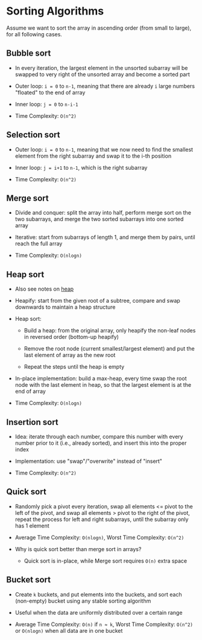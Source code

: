 # Sorting Algorithms

Assume we want to sort the array in ascending order (from small to large), for all following cases.

## Bubble sort

- In every iteration, the largest element in the unsorted subarray will be swapped to very right of the unsorted array and become a sorted part

- Outer loop: `i = 0` to `n-1`, meaning that there are already `i` large numbers "floated" to the end of array

- Inner loop: `j = 0` to `n-i-1`

- Time Complexity: `O(n^2)`

## Selection sort

- Outer loop: `i = 0` to `n-1`, meaning that we now need to find the smallest element from the right subarray and swap it to the i-th position

- Inner loop: `j = i+1` to `n-1`, which is the right subarray

- Time Complexity: `O(n^2)`

## Merge sort

- Divide and conquer: split the array into half, perform merge sort on the two subarrays, and merge the two sorted subarrays into one sorted array

- Iterative: start from subarrays of length 1, and merge them by pairs, until reach the full array

- Time Complexity: `O(nlogn)`

## Heap sort

- Also see notes on [heap](https://github.com/RickyWang1020/CSDSNotes/tree/master/Java/Algorithms/heap)

- Heapify: start from the given root of a subtree, compare and swap downwards to maintain a heap structure

- Heap sort: 

  - Build a heap: from the original array, only heapify the non-leaf nodes in reversed order (bottom-up heapify)
  
  - Remove the root node (current smallest/largest element) and put the last element of array as the new root
  
  - Repeat the steps until the heap is empty
  
- In-place implementation: build a max-heap, every time swap the root node with the last element in heap, so that the largest element is at the end of array

- Time Complexity: `O(nlogn)`

## Insertion sort

- Idea: iterate through each number, compare this number with every number prior to it (i.e., already sorted), and insert this into the proper index

- Implementation: use "swap"/"overwrite" instead of "insert"

- Time Complexity: `O(n^2)`

## Quick sort

- Randomly pick a pivot every iteration, swap all elements <= pivot to the left of the pivot, and swap all elements > pivot to the right of the pivot, repeat the process for left and right subarrays, until the subarray only has 1 element

- Average Time Complexity: `O(nlogn)`, Worst Time Complexity: `O(n^2)`

- Why is quick sort better than merge sort in arrays?

  - Quick sort is in-place, while Merge sort requires `O(n)` extra space

## Bucket sort

- Create `k` buckets, and put elements into the buckets, and sort each (non-empty) bucket using any stable sorting algorithm

- Useful when the data are uniformly distributed over a certain range

- Average Time Complexity: `O(n)` if `n ≈ k`, Worst Time Complexity: `O(n^2)` or `O(nlogn)` when all data are in one bucket

